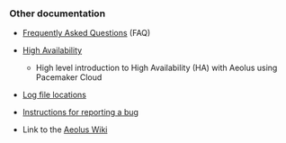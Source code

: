 
### Other documentation

-   [Frequently Asked Questions](faq.html "Frequently Asked Questions")
    (FAQ)   
       
-   [High
    Availability](high_availability.html "High availability with Pacemaker Cloud")
    - High level introduction to High Availability (HA) with Aeolus
    using Pacemaker Cloud   
       
-   [Log file locations](log_files.html "Aeolus log files")   
       
-   [Instructions for reporting a
    bug](report_a_bug.html "Instructions for reporting a bug")   
       
-   Link to the [Aeolus
    Wiki](https://redmine.aeolusproject.org/redmine/projects/aeolus/wiki/)
